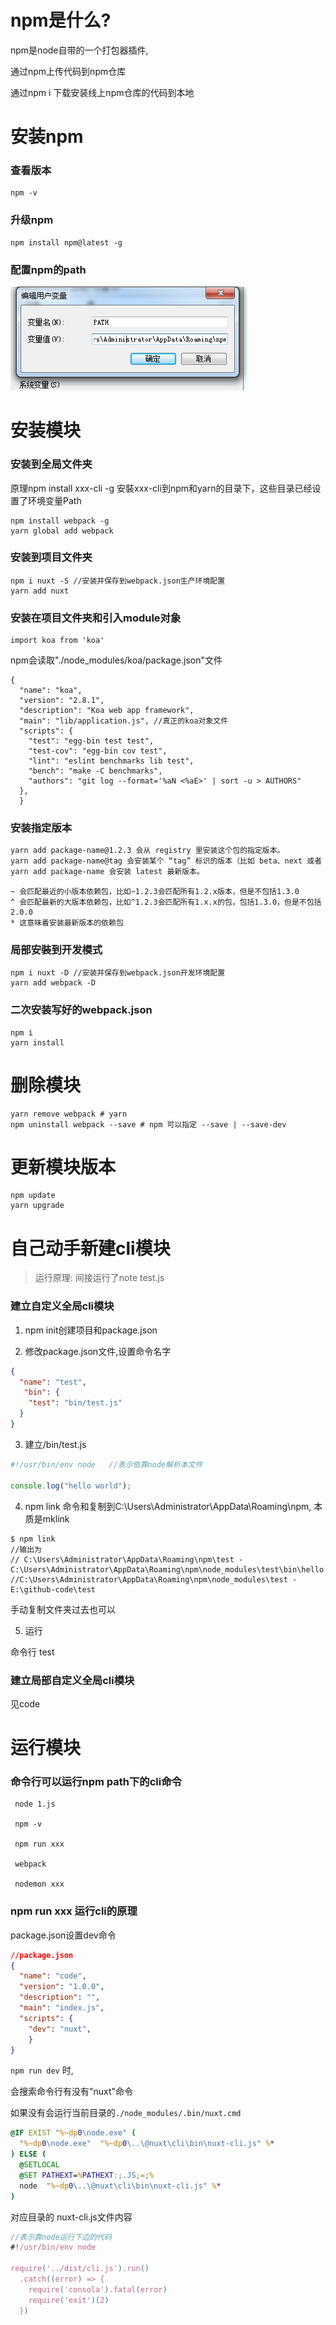 # npm是什么?

npm是node自带的一个打包器插件,

通过npm上传代码到npm仓库 

通过npm i 下载安装线上npm仓库的代码到本地


# 安装npm


### 查看版本

    npm -v

### 升级npm

    npm install npm@latest -g


### 配置npm的path
![1](./img/2.png)





# 安装模块

### 安装到全局文件夹

 原理npm install xxx-cli -g 安裝xxx-cli到npm和yarn的目录下，这些目录已经设置了环境变量Path

```
npm install webpack -g 
yarn global add webpack 
```

### 安装到项目文件夹

```
npm i nuxt -S //安装并保存到webpack.json生产环境配置
yarn add nuxt 
```

### 安装在项目文件夹和引入module对象


```
import koa from 'koa'
```
npm会读取"./node_modules/koa/package.json"文件

```
{
  "name": "koa",
  "version": "2.8.1",
  "description": "Koa web app framework",
  "main": "lib/application.js", //真正的koa对象文件
  "scripts": {
    "test": "egg-bin test test",
    "test-cov": "egg-bin cov test",
    "lint": "eslint benchmarks lib test",
    "bench": "make -C benchmarks",
    "authors": "git log --format='%aN <%aE>' | sort -u > AUTHORS"
  },
  }
```

### 安装指定版本

```html
yarn add package-name@1.2.3 会从 registry 里安装这个包的指定版本。
yarn add package-name@tag 会安装某个 “tag” 标识的版本（比如 beta、next 或者 latest）
yarn add package-name 会安装 latest 最新版本。
```
```
~ 会匹配最近的小版本依赖包，比如~1.2.3会匹配所有1.2.x版本，但是不包括1.3.0
^ 会匹配最新的大版本依赖包，比如^1.2.3会匹配所有1.x.x的包，包括1.3.0，但是不包括2.0.0
* 这意味着安装最新版本的依赖包
```
### 局部安裝到开发模式

```
npm i nuxt -D //安装并保存到webpack.json开发环境配置
yarn add webpack -D
```

### 二次安装写好的webpack.json

```
npm i
yarn install
```


# 删除模块

```
yarn remove webpack # yarn
npm uninstall webpack --save # npm 可以指定 --save | --save-dev
```

# 更新模块版本
```
npm update
yarn upgrade
```

# 自己动手新建cli模块

> 运行原理: 间接运行了note test.js

### 建立自定义全局cli模块

1. npm init创建项目和package.json

2. 修改package.json文件,设置命令名字

```json
{
  "name": "test",
   "bin": {
    "test": "bin/test.js"
  }
}

```
3. 建立/bin/test.js

```js
#!/usr/bin/env node   //表示依靠node解析本文件

console.log("hello world");
```

4. npm link 命令和复制到C:\Users\Administrator\AppData\Roaming\npm\,       本质是mklink

```
$ npm link
//输出为
// C:\Users\Administrator\AppData\Roaming\npm\test - C:\Users\Administrator\AppData\Roaming\npm\node_modules\test\bin\hello.js
//C:\Users\Administrator\AppData\Roaming\npm\node_modules\test - E:\github-code\test
```

手动复制文件夹过去也可以

5. 运行

命令行  test

### 建立局部自定义全局cli模块

见code

# 运行模块

### 命令行可以运行npm path下的cli**命令**

```
 node 1.js
 
 npm -v
 
 npm run xxx
 
 webpack  
 
 nodemon xxx
```

### npm run xxx 运行cli的原理

package.json设置dev命令

```json
//package.json
{
  "name": "code",
  "version": "1.0.0",
  "description": "",
  "main": "index.js",
  "scripts": {
    "dev": "nuxt",
    }
}
```

`npm run dev` 时, 

会搜索命令行有没有"nuxt"命令 

如果没有会运行当前目录的`./node_modules/.bin/nuxt.cmd`

```cmd
@IF EXIST "%~dp0\node.exe" (
  "%~dp0\node.exe"  "%~dp0\..\@nuxt\cli\bin\nuxt-cli.js" %*
) ELSE (
  @SETLOCAL
  @SET PATHEXT=%PATHEXT:;.JS;=;%
  node  "%~dp0\..\@nuxt\cli\bin\nuxt-cli.js" %*
)
```

对应目录的  nuxt-cli.js文件内容

```js
//表示靠node运行下边的代码
#!/usr/bin/env node

require('../dist/cli.js').run()
  .catch((error) => {
    require('consola').fatal(error)
    require('exit')(2)
  })
```

